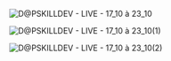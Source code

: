 ![D@PSKILLDEV  - LIVE - 17_10 à 23_10](https://user-images.githubusercontent.com/52793184/202568339-3db19206-7d9e-4408-bb03-a7c4792d835e.png)

![D@PSKILLDEV  - LIVE - 17_10 à 23_10(1)](https://user-images.githubusercontent.com/52793184/202568345-6066c472-e54b-49a5-93c6-a67e935c2755.png)

![D@PSKILLDEV  - LIVE - 17_10 à 23_10(2)](https://user-images.githubusercontent.com/52793184/202568350-9e566db6-c243-41da-b82b-327cf642f0ff.png)
